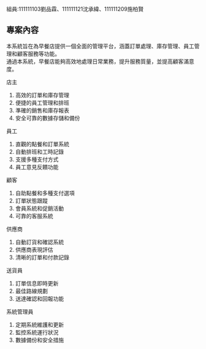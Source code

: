 組員:111111103劉品霖、111111121沈承緯、111111209施柏賢




## 專案內容
本系統旨在為早餐店提供一個全面的管理平台，涵蓋訂單處理、庫存管理、員工管理和顧客服務等功能。 <br>通過本系統，早餐店能夠高效地處理日常業務，提升服務質量，並提高顧客滿意度。

店主 <br>
1. 高效的訂單和庫存管理<br>
2. 便捷的員工管理和排班<br>
3. 準確的銷售和庫存報表<br>
4. 安全可靠的數據存儲和備份<br>

員工<br>
1. 直觀的點餐和訂單系統<br>
2. 自動排班和工時記錄<br>
3. 支援多種支付方式<br>
4. 員工意見反饋功能<br>

顧客<br>
1. 自助點餐和多種支付選項<br>
2. 訂單狀態跟蹤<br>
3. 會員系統和促銷活動<br>
4. 可靠的客服系統<br>

供應商<br>
1. 自動訂貨和確認系統<br>
2. 供應商表現評估<br>
3. 清晰的訂單和付款記錄<br>

送貨員<br>
1. 訂單信息即時更新<br>
2. 最佳路線規劃<br>
3. 送達確認和回報功能<br>

系統管理員<br>
1. 定期系統維護和更新<br>
2. 監控系統運行狀況<br>
3. 數據備份和安全措施<br>